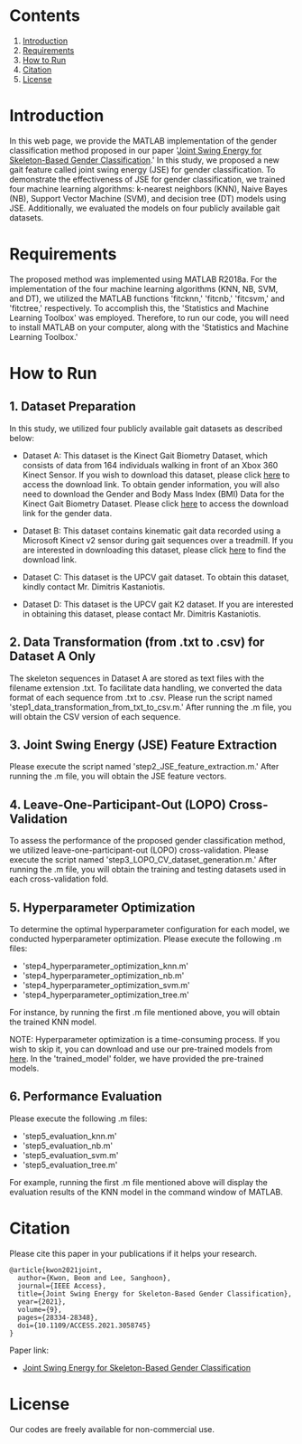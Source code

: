 # Contents
1. [Introduction](#introduction)
2. [Requirements](#requirements)
3. [How to Run](#how-to-run)
4. [Citation](#citation)
5. [License](#license)

# Introduction

In this web page, we provide the MATLAB implementation of the gender classification method proposed in our paper '[Joint Swing Energy for Skeleton-Based Gender Classification](https://doi.org/10.1109/ACCESS.2021.3058745).' In this study, we proposed a new gait feature called joint swing energy (JSE) for gender classification. To demonstrate the effectiveness of JSE for gender classification, we trained four machine learning algorithms: k-nearest neighbors (KNN), Naive Bayes (NB), Support Vector Machine (SVM), and decision tree (DT) models using JSE. Additionally, we evaluated the models on four publicly available gait datasets.

# Requirements

The proposed method was implemented using MATLAB R2018a. For the implementation of the four machine learning algorithms (KNN, NB, SVM, and DT), we utilized the MATLAB functions 'fitcknn,' 'fitcnb,' 'fitcsvm,' and 'fitctree,' respectively. To accomplish this, the 'Statistics and Machine Learning Toolbox' was employed. Therefore, to run our code, you will need to install MATLAB on your computer, along with the 'Statistics and Machine Learning Toolbox.'

# How to Run

## 1. Dataset Preparation

In this study, we utilized four publicly available gait datasets as described below:
* Dataset A: This dataset is the Kinect Gait Biometry Dataset, which consists of data from 164 individuals walking in front of an Xbox 360 Kinect Sensor. If you wish to download this dataset, please click [here](https://www.researchgate.net/publication/275023745_Kinect_Gait_Biometry_Dataset_-_data_from_164_individuals_walking_in_front_of_a_X-Box_360_Kinect_Sensor) to access the download link. To obtain gender information, you will also need to download the Gender and Body Mass Index (BMI) Data for the Kinect Gait Biometry Dataset. Please click [here](https://www.researchgate.net/publication/308929259_Gender_and_Body_Mass_Index_BMI_Data_for_Kinect_Gait_Biometry_Dataset_-_data_from_164_individuals_walking_in_front_of_a_X-Box_360_Kinect_Sensor) to access the download link for the gender data.

* Dataset B: This dataset contains kinematic gait data recorded using a Microsoft Kinect v2 sensor during gait sequences over a treadmill. If you are interested in downloading this dataset, please click [here](https://ieee-dataport.org/open-access/kinematic-gait-data-using-microsoft-kinect-v2-sensor-during-gait-sequences-over) to find the download link.

* Dataset C: This dataset is the UPCV gait dataset. To obtain this dataset, kindly contact Mr. Dimitris Kastaniotis.

* Dataset D: This dataset is the UPCV gait K2 dataset. If you are interested in obtaining this dataset, please contact Mr. Dimitris Kastaniotis.

## 2. Data Transformation (from .txt to .csv) for Dataset A Only

The skeleton sequences in Dataset A are stored as text files with the filename extension .txt. To facilitate data handling, we converted the data format of each sequence from .txt to .csv. Please run the script named 'step1_data_transformation_from_txt_to_csv.m.' After running the .m file, you will obtain the CSV version of each sequence.

## 3. Joint Swing Energy (JSE) Feature Extraction

Please execute the script named 'step2_JSE_feature_extraction.m.' After running the .m file, you will obtain the JSE feature vectors.

## 4. Leave-One-Participant-Out (LOPO) Cross-Validation

To assess the performance of the proposed gender classification method, we utilized leave-one-participant-out (LOPO) cross-validation. Please execute the script named 'step3_LOPO_CV_dataset_generation.m.' After running the .m file, you will obtain the training and testing datasets used in each cross-validation fold.

## 5. Hyperparameter Optimization

To determine the optimal hyperparameter configuration for each model, we conducted hyperparameter optimization. Please execute the following .m files:
* 'step4_hyperparameter_optimization_knn.m'
* 'step4_hyperparameter_optimization_nb.m'
* 'step4_hyperparameter_optimization_svm.m'
* 'step4_hyperparameter_optimization_tree.m'

For instance, by running the first .m file mentioned above, you will obtain the trained KNN model.

NOTE: Hyperparameter optimization is a time-consuming process. If you wish to skip it, you can download and use our pre-trained models from [here](https://drive.google.com/file/d/11X_iL6hvS8fUtrrFFedLEoiMSE_8gAWK/view?usp=sharing). In the 'trained_model' folder, we have provided the pre-trained models.

## 6. Performance Evaluation

Please execute the following .m files:
* 'step5_evaluation_knn.m'
* 'step5_evaluation_nb.m'
* 'step5_evaluation_svm.m'
* 'step5_evaluation_tree.m'

For example, running the first .m file mentioned above will display the evaluation results of the KNN model in the command window of MATLAB.

# Citation

Please cite this paper in your publications if it helps your research.

```
@article{kwon2021joint,
  author={Kwon, Beom and Lee, Sanghoon},
  journal={IEEE Access},
  title={Joint Swing Energy for Skeleton-Based Gender Classification},  
  year={2021},
  volume={9},
  pages={28334-28348},  
  doi={10.1109/ACCESS.2021.3058745}
}
```
Paper link:
* [Joint Swing Energy for Skeleton-Based Gender Classification](https://doi.org/10.1109/ACCESS.2021.3058745)

# License

Our codes are freely available for non-commercial use.
